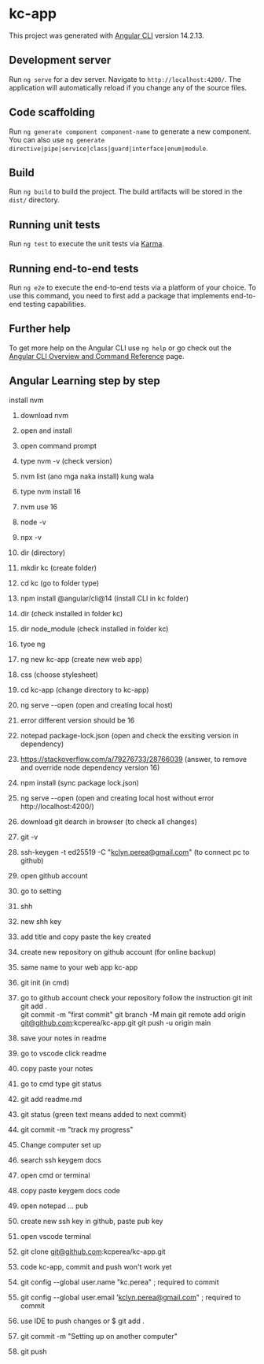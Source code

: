 # kc-app

This project was generated with [Angular CLI](https://github.com/angular/angular-cli) version 14.2.13.

## Development server

Run `ng serve` for a dev server. Navigate to `http://localhost:4200/`. The application will automatically reload if you change any of the source files.

## Code scaffolding

Run `ng generate component component-name` to generate a new component. You can also use `ng generate directive|pipe|service|class|guard|interface|enum|module`.

## Build

Run `ng build` to build the project. The build artifacts will be stored in the `dist/` directory.

## Running unit tests

Run `ng test` to execute the unit tests via [Karma](https://karma-runner.github.io).

## Running end-to-end tests

Run `ng e2e` to execute the end-to-end tests via a platform of your choice. To use this command, you need to first add a package that implements end-to-end testing capabilities.

## Further help

To get more help on the Angular CLI use `ng help` or go check out the [Angular CLI Overview and Command Reference](https://angular.io/cli) page.


## Angular Learning step by step
install nvm
1. download nvm
2. open and install
3. open command prompt
4. type	nvm -v    (check version)
5. nvm list	  (ano mga naka install) kung wala
6. type nvm install 16
7. 	nvm use 16
8. 	node -v
9. 	npx -v
11. dir 			(directory)
12. mkdir kc			(create folder)
13. cd kc			(go to folder type)
14. npm install @angular/cli@14	(install CLI in kc folder)
15. dir				(check installed in folder kc)
16. dir node_module		(check installed in folder kc)
17. tyoe ng 
18. ng new kc-app		(create new web app)
19. css				(choose stylesheet)
20. cd kc-app			(change directory to kc-app)
21. ng serve --open		(open and creating local host)
22. error different version should be 16
23. notepad package-lock.json	(open and check the exsiting version in dependency)
24. https://stackoverflow.com/a/79276733/28766039 (answer, to remove and override node dependency version 16)
25. npm install 		(sync package lock.json)
26. ng serve --open		(open and creating local host without error http://localhost:4200/)
27. download git dearch in browser (to check all changes)
28. git -v
29. ssh-keygen -t ed25519 -C "kclyn.perea@gmail.com" (to connect pc to github)
30. open github account 
31. go to setting
32. shh
33. new shh key
34. add title and copy paste the key created 

35. create new repository on github account (for online backup)
36. same name to your web app kc-app
37. git init	(in cmd)
38. go to github account check your repository follow the instruction
	git init
	git add .			
	git commit -m "first commit"
	git branch -M main
	git remote add origin git@github.com:kcperea/kc-app.git
	git push -u origin main

39. save your notes in readme 
40. go to vscode click readme
41. copy paste your notes 
42. go to cmd type git status
43. git add readme.md
44. git status 		(green text means added to next commit)
45. git commit -m "track my progress"


46. Change computer set up
47.  search ssh keygem docs
48. open cmd or terminal
49. copy paste keygem docs code
50. open notepad ... pub
51. create new ssh key in github, paste pub key
52. open vscode terminal
53. git clone git@github.com:kcperea/kc-app.git
54. code kc-app, commit and push won't work yet
55. git config --global user.name "kc.perea" ; required to commit
56. git config --global user.email 'kclyn.perea@gmail.com" ; required to commit
57. use IDE to push changes or $ git add . 
58. git commit -m "Setting up on another computer" 
59. git push

